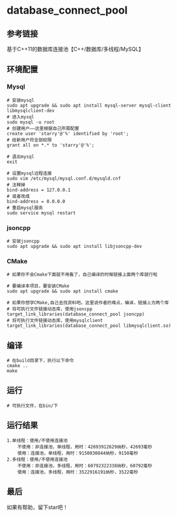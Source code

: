 # database_connect_pool
## 参考链接

<a herf="https://www.bilibili.com/video/BV1Fr4y1s7w4?p=16&vd_source=9d3fcd844b0ad55a330b3afec653d682" title="基于C++11的数据库连接池【C++/数据库/多线程/MySQL】">基于C++11的数据库连接池【C++/数据库/多线程/MySQL】</a>

## 环境配置
### Mysql

    # 安装mysql
    sudo apt upgrade && sudo apt install mysql-server mysql-client libmysqlclient-dev
    # 进入mysql
    sudo mysql -u root
    # 创建用户——这里根据自己所需配置
    create user 'starry'@'%' identified by 'root';
    # 给新用户符全部权限
    grant all on *.* to 'starry'@'%';
    
    # 退出mysql
    exit

    # 设置mysql远程连接
    sudo vim /etc/mysql/mysql.conf.d/mysqld.cnf
    # 注释掉
    bind-address = 127.0.0.1
    # 或者改成
    bind-address = 0.0.0.0
    # 重启mysql服务
    sudo service mysql restart

### jsoncpp

    # 安装jsoncpp
    sudo apt upgrade && sudo apt install libjsoncpp-dev
    
### CMake 
    # 如果你不会Cmake下面就不用看了，自己编译的时候链接上面两个库就行啦

    # 要编译本项目，要安装CMake
    sudo apt upgrade && sudo apt install cmake    

    # 如果你想学CMake,自己去找资料吧。这里说作者的难点，编译，链接上方两个库
    # 将可执行文件链接动态库，使用jsoncpp
    target_link_libraries(database_connect_pool jsoncpp)
    # 将可执行文件链接动态库，使用mysqlclient
    target_link_libraries(database_connect_pool libmysqlclient.so)

## 编译

    # 在build目录下，执行以下命令
    cmake ..
    make

## 运行
    
    # 可执行文件，在bin/下

## 运行结果
    1.单线程：使用/不使用连接池
        不使用：非连接池，单线程，用时：42693912629纳秒，42693毫秒
        使用：连接池，单线程，用时：9150030844纳秒，9150毫秒
    2.多线程：使用/不使用连接池
        不使用：非连接池，多线程，用时：60792322338纳秒，60792毫秒
        使用：连接池，多线程，用时：3522916191纳秒，3522毫秒

## 最后

如果有帮助，留下star吧！
